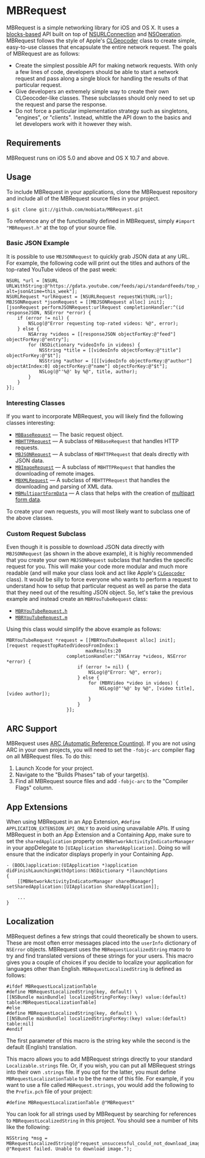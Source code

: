 # MBRequest

MBRequest is a simple networking library for iOS and OS X. It uses a [blocks-based][blocks] API built on top of [NSURLConnection][NSURLConnection] and [NSOperation][NSOperation]. MBRequest follows the style of Apple's [CLGeocoder][CLGeocoder] class to create simple, easy-to-use classes that encapsulate the entire network request. The goals of MBRequest are as follows:

* Create the simplest possible API for making network requests. With only a few lines of code, developers should be able to start a network request and pass along a single block for handling the results of that particular request.
* Give developers an extremely simple way to create their own CLGeocoder-like classes. These subclasses should only need to set up the request and parse the response.
* Do not force a particular implementation strategy such as singletons, "engines", or "clients". Instead, whittle the API down to the basics and let developers work with it however they wish.

## Requirements

MBRequest runs on iOS 5.0 and above and OS X 10.7 and above.

## Usage

To include MBRequest in your applications, clone the MBRequest repository and include all of the MBRequest source files in your project.

    $ git clone git://github.com/mobiata/MBRequest.git

To reference any of the functionality defined in MBRequest, simply `#import "MBRequest.h"` at the top of your source file.

### Basic JSON Example

It is possible to use `MBJSONRequest` to quickly grab JSON data at any URL. For example, the following code will print out the titles and authors of the top-rated YouTube videos of the past week:

```objc
NSURL *url = [NSURL URLWithString:@"https://gdata.youtube.com/feeds/api/standardfeeds/top_rated?alt=json&time=this_week"];
NSURLRequest *urlRequest = [NSURLRequest requestWithURL:url];
MBJSONRequest *jsonRequest = [[MBJSONRequest alloc] init];
[jsonRequest performJSONRequest:urlRequest completionHandler:^(id responseJSON, NSError *error) {
    if (error != nil) {
        NSLog(@"Error requesting top-rated videos: %@", error);
    } else {
        NSArray *videos = [[responseJSON objectForKey:@"feed"] objectForKey:@"entry"];
        for (NSDictionary *videoInfo in videos) {
            NSString *title = [[videoInfo objectForKey:@"title"] objectForKey:@"$t"];
            NSString *author = [[[[videoInfo objectForKey:@"author"] objectAtIndex:0] objectForKey:@"name"] objectForKey:@"$t"];
            NSLog(@"'%@' by %@", title, author);
        }
    }
}];
```

### Interesting Classes

If you want to incorporate MBRequest, you will likely find the following classes interesting:

* [`MBBaseRequest`](https://github.com/mobiata/MBRequest/blob/master/Classes/MBBaseRequest.h) — The basic request object.
* [`MBHTTPRequest`](https://github.com/mobiata/MBRequest/blob/master/Classes/MBHTTPRequest.h) — A subclass of `MBBaseRequest` that handles HTTP requests.
* [`MBJSONRequest`](https://github.com/mobiata/MBRequest/blob/master/Classes/MBJSONRequest.h) — A subclass of `MBHTTPRequest` that deals directly with JSON data.
* [`MBImageRequest`](https://github.com/mobiata/MBRequest/blob/master/Classes/MBImageRequest.h) — A subclass of `MBHTTPRequest` that handles the downloading of remote images.
* [`MBXMLRequest`](https://github.com/mobiata/MBRequest/blob/master/Classes/MBXMLRequest.h) — A subclass of `MBHTTPRequest` that handles the downloading and parsing of XML data.
* [`MBMultipartFormData`](https://github.com/mobiata/MBRequest/blob/master/Classes/MBMultipartFormData.h) — A class that helps with the creation of [multipart form data][MultipartFormData].

To create your own requests, you will most likely want to subclass one of the above classes.

### Custom Request Subclass

Even though it is possible to download JSON data directly with `MBJSONRequest` (as shown in the above example), it is highly recommended that you create your own `MBJSONRequest` subclass that handles the specific request for you. This will make your code more modular and much more readable (and will make your class look and act like Apple's [`CLGeocoder`][CLGeocoder] class). It would be silly to force everyone who wants to perform a request to understand how to setup that particular request as well as parse the data that they need out of the resulting JSON object. So, let's take the previous example and instead create an `MBRYouTubeRequest` class:

* [`MBRYouTubeRequest.h`][MBRYouTubeRequest.h]
* [`MBRYouTubeRequest.m`][MBRYouTubeRequest.m]

Using this class would simplify the above example as follows:

```objc
MBRYouTubeRequest *request = [[MBRYouTubeRequest alloc] init];
[request requestTopRatedVideosFromIndex:1
                             maxResults:20
                      completionHandler:^(NSArray *videos, NSError *error) {
                          if (error != nil) {
                              NSLog(@"Error: %@", error);
                          } else {
                              for (MBRVideo *video in videos) {
                                  NSLog(@"'%@' by %@", [video title], [video author]);
                              }
                          }
                      }];
```

## ARC Support

MBRequest uses [ARC (Automatic Reference Counting)][ARC]. If you are not using ARC in your own projects, you will need to set the `-fobjc-arc` compiler flag on all MBRequest files. To do this:

1. Launch Xcode for your project.
2. Navigate to the "Builds Phases" tab of your target(s).
3. Find all MBRequest source files and add `-fobjc-arc` to the "Compiler Flags" column.

## App Extensions

When using MBRequest in an App Extension, `#define APPLICATION_EXTENSION_API_ONLY` to avoid using unavailable APIs. If using MBRequest in both an App Extension and a Containing App, make sure to set the `sharedApplication` property on `MBNetworkActivityIndicatorManager` in your appDelegate to  `[UIApplication sharedApplication]`. Doing so will ensure that the indicator displays properly in your Containing App.

```objc
- (BOOL)application:(UIApplication *)application didFinishLaunchingWithOptions:(NSDictionary *)launchOptions
{
    [[MBNetworkActivityIndicatorManager sharedManager] setSharedApplication:[UIApplication sharedApplication]];

    ...
}
```

## Localization

MBRequest defines a few strings that could theoretically be shown to users. These are most often error messages placed into the `userInfo` dictionary of `NSError` objects. MBRequest uses the `MBRequestLocalizedString` macro to try and find translated versions of these strings for your users. This macro gives you a couple of choices if you decide to localize your application for languages other than English. `MBRequestLocalizedString` is defined as follows:

```objc
#ifdef MBRequestLocalizationTable
#define MBRequestLocalizedString(key, default) \
[[NSBundle mainBundle] localizedStringForKey:(key) value:(default) table:MBRequestLocalizationTable]
#else
#define MBRequestLocalizedString(key, default) \
[[NSBundle mainBundle] localizedStringForKey:(key) value:(default) table:nil]
#endif
```

The first parameter of this macro is the string key while the second is the default (English) translation.

This macro allows you to add MBRequest strings directly to your standard `Localizable.strings` file. Or, if you wish, you can put all MBRequest strings into their own `.strings` file. If you opt for the latter, you must define `MBRequestLocalizationTable` to be the name of this file. For example, if you want to use a file called `MBRequest.strings`, you would add the following to the `Prefix.pch` file of your project:

```objc
#define MBRequestLocalizationTable @"MBRequest"
```

You can look for all strings used by MBRequest by searching for references to `MBRequestLocalizedString` in this project. You should see a number of hits like the following:

```objc
NSString *msg = MBRequestLocalizedString(@"request_unsuccessful_could_not_download_image", @"Request failed. Unable to download image.");
```

[blocks]: http://developer.apple.com/library/ios/documentation/cocoa/Conceptual/Blocks/Articles/00_Introduction.html
[NSURLConnection]: http://developer.apple.com/documentation/Cocoa/Reference/Foundation/Classes/nsurlconnection_Class/Reference/Reference.html
[NSOperation]: http://developer.apple.com/library/ios/documentation/Cocoa/Reference/NSOperation_class/Reference/Reference.html
[CLGeocoder]: http://developer.apple.com/library/ios/documentation/CoreLocation/Reference/CLGeocoder_class/Reference/Reference.html
[MBRYouTubeRequest.h]: https://github.com/mobiata/MBRequest/blob/master/Example/MBRequestExample/MBRYouTubeRequest.h
[MBRYouTubeRequest.m]: https://github.com/mobiata/MBRequest/blob/master/Example/MBRequestExample/MBRYouTubeRequest.m
[ARC]: http://clang.llvm.org/docs/AutomaticReferenceCounting.html
[MultipartFormData]: http://www.w3.org/TR/html401/interact/forms.html#h-17.13.4.2
